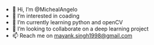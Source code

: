 - 👋 Hi, I’m @MichealAngelo
- 👀 I’m interested in coading
- 🌱 I’m currently learning python and openCV
- 💞️ I’m looking to collaborate on a deep learning project
- 📫 Reach me on mayank.singh1998@gmail.com

<!---
MichealAngelo/MichealAngelo is a ✨ special ✨ repository because its `README.md` (this file) appears on your GitHub profile.
You can click the Preview link to take a look at your changes.
--->
